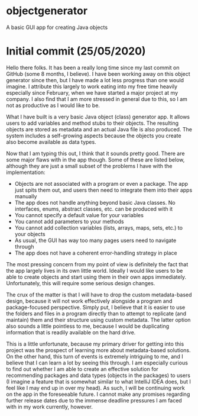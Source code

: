 # objectgenerator
A basic GUI app for creating Java objects

# Initial commit (25/05/2020)

Hello there folks. It has been a really long time since my last commit on GitHub (some 8 months, I believe). I have been working away on this object generator since then, but I have made a lot less progress than one would imagine. I attribute this largely to work eating into my free time heavily especially since February, when we have started a major project at my company. I also find that I am more stressed in general due to this, so I am not as productive as I would like to be.

What I have built is a very basic Java object (class) generator app. It allows users to add variables and method stubs to their objects. The resulting objects are stored as metadata and an actual Java file is also produced. The system includes a self-growing aspects because the objects you create also become available as data types.

Now that I am typing this out, I think that it sounds pretty good. There are some major flaws with in the app though. Some of these are listed below, although they are just a small subset of the problems I have with the implementation:
- Objects are not associated with a program or even a package. The app just spits them out, and users then need to integrate them into their apps manually
- The app does not handle anything beyond basic Java classes. No interfaces, enums, abstract classes, etc. can be produced with it
- You cannot specify a default value for your variables
- You cannot add parameters to your methods
- You cannot add collection variables (lists, arrays, maps, sets, etc.) to your objects
- As usual, the GUI has way too many pages users need to navigate through
- The app does not have a coherent error-handling strategy in place

The most pressing concern from my point of view is definitely the fact that the app largely lives in its own little world. Ideally I would like users to be able to create objects and start using them in their own apps immediately. Unfortunately, this will require some serious design changes.

The crux of the matter is that I will have to drop the custom metadata-based design, because it will not work effectively alongside a program and package-focused perspective. Simply put, I believe that it is easier to use the folders and files in a program directly than to attempt to replicate (and maintain) them and their structure using custom metadata. The latter option also sounds a little pointless to me, because I would be duplicating information that is readily available on the hard drive.

This is a little unfortunate, because my primary driver for getting into this project was the prospect of learning more about metadata-based solutions. On the other hand, this turn of events is extremely intriguing to me, and I believe that I can learn a lot by seeing this through. I am especially curious to find out whether I am able to create an effective solution for recommending packages and data types (objects in the packages) to users (I imagine a feature that is somewhat similar to what IntelliJ IDEA does, but I feel like I may end up in over my head). As such, I will be continuing work on the app in the foreseeable future. I cannot make any promises regarding further release dates due to the immense deadline pressures I am faced with in my work currently, however.


